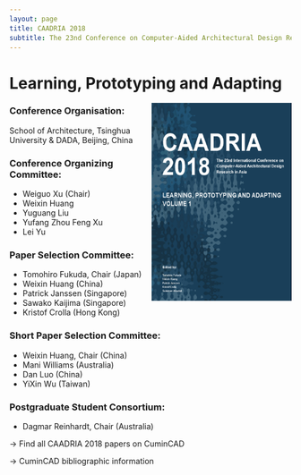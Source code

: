 ```yaml
---
layout: page
title: CAADRIA 2018
subtitle: The 23nd Conference on Computer-Aided Architectural Design Research in Asia. 17-19 May 2018. Beijing, China.
---
```


# Learning, Prototyping and Adapting

<img src="./caadria_cover_2018.jpg" width="250" align="right" />

### Conference Organisation:
School of Architecture, Tsinghua University & DADA, Beijing, China

### Conference Organizing Committee:
* Weiguo Xu (Chair)
* Weixin Huang
* Yuguang Liu
* Yufang Zhou Feng Xu
* Lei Yu

### Paper Selection Committee:
* Tomohiro Fukuda, Chair (Japan)
* Weixin Huang (China)
* Patrick Janssen (Singapore)
* Sawako Kaijima (Singapore)
* Kristof Crolla (Hong Kong)

### Short Paper Selection Committee:
* Weixin Huang, Chair (China)
* Mani Williams (Australia)
* Dan Luo (China)
* YiXin Wu (Taiwan)

### Postgraduate Student Consortium:
* Dagmar Reinhardt, Chair (Australia)

&rarr; Find all CAADRIA 2018 papers on CuminCAD

&rarr; CuminCAD bibliographic information
